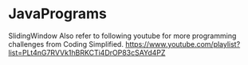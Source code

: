 # JavaPrograms
SlidingWindow
Also refer to following youtube for more programming challenges from Coding Simplified.
https://www.youtube.com/playlist?list=PLt4nG7RVVk1hBRKCTi4DrOP83cSAYd4PZ 

